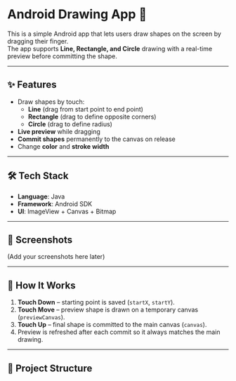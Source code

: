 # Android Drawing App 🎨

This is a simple Android app that lets users draw shapes on the screen by dragging their finger.  
The app supports **Line, Rectangle, and Circle** drawing with a real-time preview before committing the shape.

---

## ✨ Features
- Draw shapes by touch:
  - **Line** (drag from start point to end point)
  - **Rectangle** (drag to define opposite corners)
  - **Circle** (drag to define radius)
- **Live preview** while dragging
- **Commit shapes** permanently to the canvas on release
- Change **color** and **stroke width**

---

## 🛠️ Tech Stack
- **Language**: Java
- **Framework**: Android SDK
- **UI**: ImageView + Canvas + Bitmap

---

## 📸 Screenshots
(Add your screenshots here later)

---

## 🚀 How It Works
1. **Touch Down** – starting point is saved (`startX`, `startY`).  
2. **Touch Move** – preview shape is drawn on a temporary canvas (`previewCanvas`).  
3. **Touch Up** – final shape is committed to the main canvas (`canvas`).  
4. Preview is refreshed after each commit so it always matches the main drawing.

---

## 📂 Project Structure
